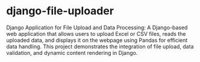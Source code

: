 # django-file-uploader
Django Application for File Upload and Data Processing: A Django-based web application that allows users to upload Excel or CSV files, reads the uploaded data, and displays it on the webpage using Pandas for efficient data handling. This project demonstrates the integration of file upload, data validation, and dynamic content rendering in Django.
